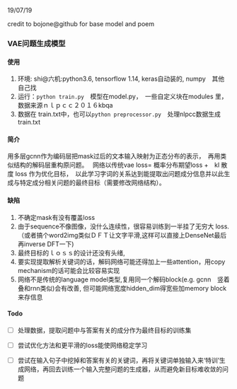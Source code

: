 19/07/19

credit to bojone@github for base model and poem

### VAE问题生成模型

#### 使用
1. 环境: shi@六机:python3.6, tensorflow 1.14, keras自动装的, numpy　其他自己找
2. 运行：`python train.py`　模型在model.py，　一些自定义块在modules 里，数据来源ｎｌｐｃｃ２０１６kbqa
3. 数据在 train.txt中，也可以`python preprocessor.py`　处理nlpcc数据生成train.txt

#### 简介
用多层gcnn作为编码层把mask过后的文本输入映射为正态分布的表示，　再用类似结构的解码层重构原问题。　
网络以传统vae loss= 概率分布期望loss +　kl 散度 loss 作为优化目标，　以此学习字词的关系达到能提取出问题成分信息并以此生成与特定成分相关问题的最终目标（需要修改网络结构）。


#### 缺陷
1. 不确定mask有没有覆盖loss
2. 由于sequence不像图像，没什么连续性，很容易训练到一半挂了无穷大 loss.（或者搞个word2img类似ＤＦＴ让文字平滑,这样可以直接上DenseNet最后再inverse DFT一下)
3. 最终目标的ｌｏｓｓ的设计还没有头绪,
4. 要实现提取解析关键词的话，解码网络可能还得加上一些attention，用copy mechanism的话可能会比较容易实现
5. 网络不是传统的language model类型,复用同一个解码block(e.g. gcnn　竖着叠和rnn类似)会有改善, 但可能网络宽度hidden_dim得宽些加memory block来存信息

#### Todo
- [ ] 处理数据，提取问题中与答案有关的成分作为最终目标的训练集
- [ ] 尝试优化方法和更平滑的loss能使网络稳定学习
- [ ] 尝试在输入句子中挖掉和答案有关的关键词，再将关键词单独输入来‘特训’生成网络，再回去训练一个输入完整问题的生成器，从而避免新目标难收敛的问题



